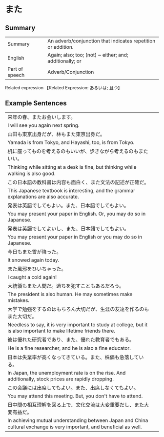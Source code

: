 # また

## Summary

<table><tr>   <td>Summary<td>   <td>An adverb/conjunction that indicates repetition or addition.</td><tr><tr>   <td>English<td>   <td>Again; also; too; (not) ~ either; and; additionally; or</td><tr><tr>   <td>Part of speech<td>   <td>Adverb/Conjunction</td><tr></table><tr>   <td>Related expression<td>   <td>【Related Expression: あるいは; 且つ】</td><tr></table></table>

## Example Sentences

<table><tr><td>来年の春、またお会いします。<td><tr><tr><td>I will see you again next spring.<td><tr><tr><td>山田も東京出身だが、林もまた東京出身だ。<td><tr><tr><td>Yamada is from Tokyo, and Hayashi, too, is from Tokyo.<td><tr><tr><td>机に座ってものを考えるのもいいが、歩きながら考えるのもまたいい。<td><tr><tr><td>Thinking while sitting at a desk is ﬁne, but thinking while walking is also good.<td><tr><tr><td>この日本語の教科書は内容も面白く、また文法の記述が正確だ。<td><tr><tr><td>This Japanese textbook is interesting, and the grammar explanations are also accurate.<td><tr><tr><td>発表は英語でしてもよい。また、日本語でしてもよい。<td><tr><tr><td>You may present your paper in English. Or, you may do so in Japanese.<td><tr><tr><td>発表は英語でしてよいし、また、日本語でしてもよい。<td><tr><tr><td>You may present your paper in English or you may do so in Japanese.<td><tr><tr><td>今日もまた雪が降った。<td><tr><tr><td>It snowed again today.<td><tr><tr><td>また風邪をひいちゃった。<td><tr><tr><td>I caught a cold again!<td><tr><tr><td>大統領もまた人間だ。過ちを犯すこともあるだろう。<td><tr><tr><td>The president is also human. He may sometimes make mistakes.<td><tr><tr><td>大学で勉強をするのはもちろん大切だが、生涯の友達を作るのもまた大切だ。<td><tr><tr><td>Needless to say, it is very important to study at college, but it is also important to make lifetime friends there.<td><tr><tr><td>彼は優れた研究者であり、また、優れた教育者でもある。<td><tr><tr><td>He is a ﬁne researcher, and he is also a ﬁne educator.<td><tr><tr><td>日本は失業率が高くなってきている。また、株価も急落している。<td><tr><tr><td>In Japan, the unemployment rate is on the rise. And additionally, stock prices are rapidly dropping.<td><tr><tr><td>この会議には出席してもよい。また、出席しなくてもよい。<td><tr><tr><td>You may attend this meeting. But, you don't have to attend.<td><tr><tr><td>日中間の相互理解を図る上で、文化交流は大変重要だし、また大変有益だ。<td><tr><tr><td>In achieving mutual understanding between Japan and China cultural exchange is very important, and beneﬁcial as well.<td><tr></table>

